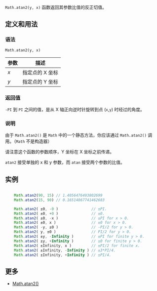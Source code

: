 `Math.atan2(y, x)` 函数返回其参数比值的反正切值。

## 定义和用法

### 语法

`Math.atan2(y, x)`

| 参数 | 描述 |
| --- | --- |
| _x_ | 指定点的 X 坐标 |
| _y_ | 指定点的 Y 坐标 |

### 返回值

`-PI` 到 `PI` 之间的值，是从 X 轴正向逆时针旋转到点 (`x`,`y`) 时经过的角度。

### 说明

由于 `Math.atan2()` 是 `Math` 中的一个静态方法，你应该通过 `Math.atan2()` 调用。（`Math` 不是构造器）

请注意这个函数的参数顺序，Y 坐标在 X 坐标之前传递。

`atan2` 接受单独的 x 和 y 参数，而 `atan` 接受两个参数的比值。

## 实例

```javascript

    Math.atan2(90, 15) // 1.4056476493802699
    Math.atan2(15, 90) // 0.16514867741462683

    Math.atan2( ±0, -0 )               // ±PI.
    Math.atan2( ±0, +0 )               // ±0.
    Math.atan2( ±0, -x )               // ±PI for x > 0.
    Math.atan2( ±0, x )                // ±0 for x > 0.
    Math.atan2( -y, ±0 )               // -PI/2 for y > 0.
    Math.atan2( y, ±0 )                // PI/2 for y > 0.
    Math.atan2( ±y, -Infinity )        // ±PI for finite y > 0.
    Math.atan2( ±y, +Infinity )        // ±0 for finite y > 0.
    Math.atan2( ±Infinity, x )         // ±PI/2 for finite x.
    Math.atan2( ±Infinity, -Infinity ) // ±3*PI/4.
    Math.atan2( ±Infinity, +Infinity ) // ±PI/4.

```

## 更多

*   [Math.atan2()](https://developer.mozilla.org/zh-CN/docs/Web/JavaScript/Reference/Global_Objects/Math/atan2)